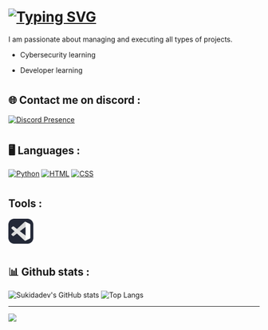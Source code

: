 # [![Typing SVG](https://readme-typing-svg.demolab.com?font=Fira+Code&pause=1000&color=FFFFFF&width=435&lines=%E2%9C%A8+Hi%2C+im+Sukida)](https://git.io/typing-svg)

 I am passionate about managing and executing all types of projects.

- Cybersecurity learning 

- Developer learning <br>

#
## 🌐 Contact me on discord :

[![Discord Presence](https://lanyard.cnrad.dev/api/1272731242588016764)](https://discord.com/users/1272731242588016764)<br>



#
## 🖥️ Languages :
<a href="https://www.python.org"><img src="https://img.shields.io/badge/python-3670A0?style=for-the-badge&logo=python&logoColor=ffdd54" alt="Python"></a>
<a href="https://html.spec.whatwg.org"><img src="https://img.shields.io/badge/html-%23E34F26.svg?style=for-the-badge&logo=html5&logoColor=white" alt="HTML"></a>
<a href="https://www.w3.org/Style/CSS/"><img src="https://img.shields.io/badge/css-%23239120.svg?style=for-the-badge&logo=css3&logoColor=white" alt="CSS"></a>
#
## Tools :
<img src="https://raw.githubusercontent.com/tandpfun/skill-icons/main/icons/VSCode-Dark.svg" width="50"> 

#
## 📊 Github stats : 
![Sukidadev's GitHub stats](https://github-readme-stats.vercel.app/api?username=Sukidadev&theme=dark&show_icons=true)
![Top Langs](https://github-readme-stats.vercel.app/api/top-langs/?username=Sukidadev&layout=compact&theme=dark)

---
[![](https://visitcount.itsvg.in/api?id=Sukidadev&label=Profile%20Views&color=12&icon=0&pretty=false)](https://visitcount.itsvg.in)
